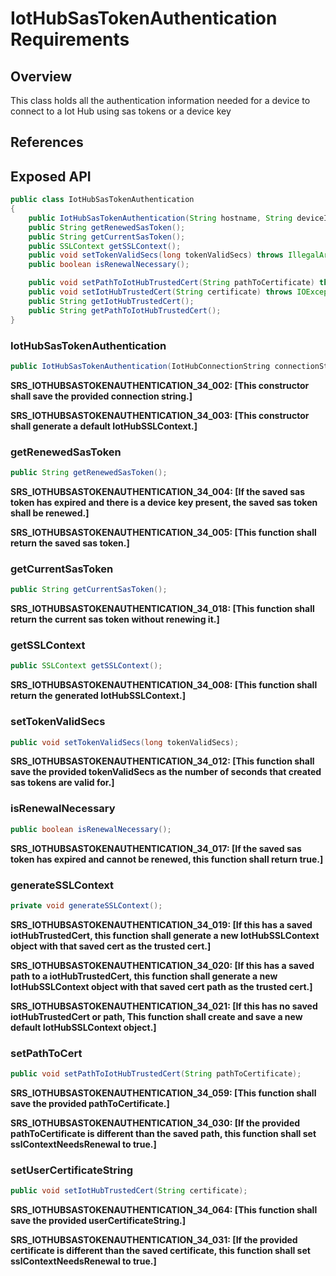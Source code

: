 # IotHubSasTokenAuthentication Requirements

## Overview

This class holds all the authentication information needed for a device to connect to a Iot Hub using sas tokens or a device key

## References

## Exposed API

```java
public class IotHubSasTokenAuthentication
{
    public IotHubSasTokenAuthentication(String hostname, String deviceId, String deviceKey, String sharedAccessToken) throws SecurityException;
    public String getRenewedSasToken();
    public String getCurrentSasToken();
    public SSLContext getSSLContext();
    public void setTokenValidSecs(long tokenValidSecs) throws IllegalArgumentException;
    public boolean isRenewalNecessary();

    public void setPathToIotHubTrustedCert(String pathToCertificate) throws IOException;
    public void setIotHubTrustedCert(String certificate) throws IOException;
    public String getIotHubTrustedCert();
    public String getPathToIotHubTrustedCert();
}
```

### IotHubSasTokenAuthentication
```java
public IotHubSasTokenAuthentication(IotHubConnectionString connectionString);
```

**SRS_IOTHUBSASTOKENAUTHENTICATION_34_002: [**This constructor shall save the provided connection string.**]**

**SRS_IOTHUBSASTOKENAUTHENTICATION_34_003: [**This constructor shall generate a default IotHubSSLContext.**]**


### getRenewedSasToken
```java
public String getRenewedSasToken();
```

**SRS_IOTHUBSASTOKENAUTHENTICATION_34_004: [**If the saved sas token has expired and there is a device key present, the saved sas token shall be renewed.**]**

**SRS_IOTHUBSASTOKENAUTHENTICATION_34_005: [**This function shall return the saved sas token.**]**


### getCurrentSasToken
```java
public String getCurrentSasToken();
```

**SRS_IOTHUBSASTOKENAUTHENTICATION_34_018: [**This function shall return the current sas token without renewing it.**]**


### getSSLContext
```java
public SSLContext getSSLContext();
```

**SRS_IOTHUBSASTOKENAUTHENTICATION_34_008: [**This function shall return the generated IotHubSSLContext.**]**


### setTokenValidSecs
```java
public void setTokenValidSecs(long tokenValidSecs);
```

**SRS_IOTHUBSASTOKENAUTHENTICATION_34_012: [**This function shall save the provided tokenValidSecs as the number of seconds that created sas tokens are valid for.**]**


### isRenewalNecessary
```java
public boolean isRenewalNecessary();
```

**SRS_IOTHUBSASTOKENAUTHENTICATION_34_017: [**If the saved sas token has expired and cannot be renewed, this function shall return true.**]**


### generateSSLContext
```java
private void generateSSLContext();
```

**SRS_IOTHUBSASTOKENAUTHENTICATION_34_019: [**If this has a saved iotHubTrustedCert, this function shall generate a new IotHubSSLContext object with that saved cert as the trusted cert.**]**

**SRS_IOTHUBSASTOKENAUTHENTICATION_34_020: [**If this has a saved path to a iotHubTrustedCert, this function shall generate a new IotHubSSLContext object with that saved cert path as the trusted cert.**]**

**SRS_IOTHUBSASTOKENAUTHENTICATION_34_021: [**If this has no saved iotHubTrustedCert or path, This function shall create and save a new default IotHubSSLContext object.**]**


### setPathToCert
```java
public void setPathToIotHubTrustedCert(String pathToCertificate);
```

**SRS_IOTHUBSASTOKENAUTHENTICATION_34_059: [**This function shall save the provided pathToCertificate.**]**

**SRS_IOTHUBSASTOKENAUTHENTICATION_34_030: [**If the provided pathToCertificate is different than the saved path, this function shall set sslContextNeedsRenewal to true.**]**


### setUserCertificateString
```java
public void setIotHubTrustedCert(String certificate);
```

**SRS_IOTHUBSASTOKENAUTHENTICATION_34_064: [**This function shall save the provided userCertificateString.**]**

**SRS_IOTHUBSASTOKENAUTHENTICATION_34_031: [**If the provided certificate is different than the saved certificate, this function shall set sslContextNeedsRenewal to true.**]**

